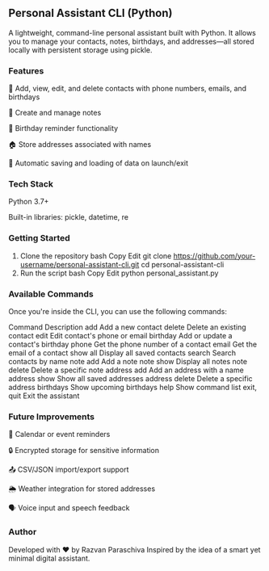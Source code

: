 ## Personal Assistant CLI (Python)
A lightweight, command-line personal assistant built with Python. It allows you to manage your contacts, notes, birthdays, and addresses—all stored locally with persistent storage using pickle.

### Features
👤 Add, view, edit, and delete contacts with phone numbers, emails, and birthdays

📝 Create and manage notes

🎂 Birthday reminder functionality

🏠 Store addresses associated with names

💾 Automatic saving and loading of data on launch/exit

### Tech Stack
Python 3.7+

Built-in libraries: pickle, datetime, re

### Getting Started
1. Clone the repository
bash
Copy
Edit
git clone https://github.com/your-username/personal-assistant-cli.git
cd personal-assistant-cli
2. Run the script
bash
Copy
Edit
python personal_assistant.py
### Available Commands
Once you're inside the CLI, you can use the following commands:

Command	Description
add	Add a new contact
delete	Delete an existing contact
edit	Edit contact's phone or email
birthday	Add or update a contact's birthday
phone	Get the phone number of a contact
email	Get the email of a contact
show all	Display all saved contacts
search	Search contacts by name
note add	Add a note
note show	Display all notes
note delete	Delete a specific note
address add	Add an address with a name
address show	Show all saved addresses
address delete	Delete a specific address
birthdays	Show upcoming birthdays
help	Show command list
exit, quit	Exit the assistant

### Future Improvements
📅 Calendar or event reminders

🔒 Encrypted storage for sensitive information

📤 CSV/JSON import/export support

🌦️ Weather integration for stored addresses

🗣️ Voice input and speech feedback

### Author
Developed with ❤️ by Razvan Paraschiva
Inspired by the idea of a smart yet minimal digital assistant.